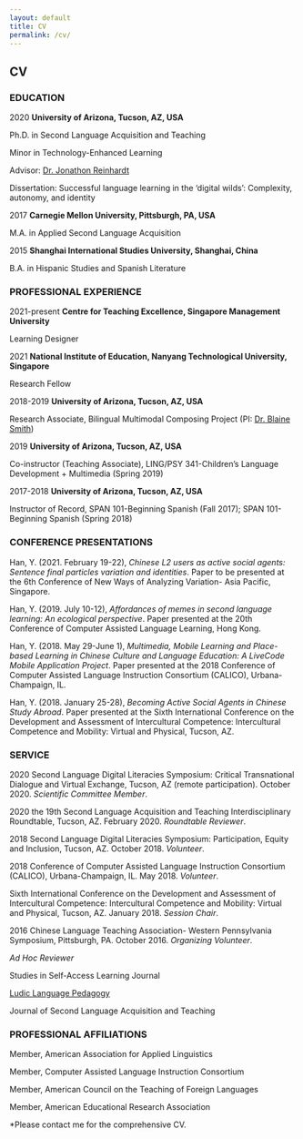 ```yaml
---
layout: default
title: CV
permalink: /cv/
---
```

## CV

### EDUCATION

2020  **University of Arizona, Tucson, AZ, USA**

Ph.D. in Second Language Acquisition and Teaching

Minor in Technology-Enhanced Learning

Advisor: [Dr. Jonathon Reinhardt](https://english.arizona.edu/people/jonathon-s-reinhardt)

Dissertation: Successful language learning in the ‘digital wilds’: Complexity, autonomy, and identity

2017  **Carnegie Mellon University, Pittsburgh, PA, USA**

M.A. in Applied Second Language Acquisition

2015  **Shanghai International Studies University, Shanghai, China**

B.A. in Hispanic Studies and Spanish Literature

### PROFESSIONAL EXPERIENCE

2021-present     **Centre for Teaching Excellence, Singapore Management University**

Learning Designer

2021      **National Institute of Education, Nanyang Technological University, Singapore**

Research Fellow

2018-2019  **University of Arizona, Tucson, AZ, USA**

Research Associate, Bilingual Multimodal Composing Project (PI: [Dr. Blaine Smith](https://www.coe.arizona.edu/blaine-e-smith))   

2019  **University of Arizona, Tucson, AZ, USA**

Co-instructor (Teaching Associate), LING/PSY 341-Children’s Language Development + Multimedia (Spring 2019)

2017-2018  **University of Arizona, Tucson, AZ, USA**

Instructor of Record, SPAN 101-Beginning Spanish (Fall 2017); SPAN 101-Beginning Spanish (Spring 2018)

### CONFERENCE PRESENTATIONS

Han, Y. (2021. February 19-22), *Chinese L2 users as active social agents: Sentence final particles variation and identities*. Paper to be presented at the 6th Conference of New Ways of Analyzing Variation- Asia Pacific, Singapore.

Han, Y. (2019. July 10-12), *Affordances of memes in second language learning: An ecological perspective*. Paper presented at the 20th Conference of Computer Assisted Language Learning, Hong Kong.

Han, Y. (2018. May 29-June 1), *Multimedia, Mobile Learning and Place-based Learning in Chinese Culture and Language Education: A LiveCode Mobile Application Project*. Paper presented at the 2018 Conference of Computer Assisted Language Instruction Consortium (CALICO), Urbana-Champaign, IL.

Han, Y. (2018. January 25-28), *Becoming Active Social Agents in Chinese Study Abroad*. Paper presented at the Sixth International Conference on the Development and Assessment of Intercultural Competence: Intercultural Competence and Mobility: Virtual and Physical, Tucson, AZ.

### SERVICE

2020 Second Language Digital Literacies Symposium: Critical Transnational Dialogue and Virtual Exchange, Tucson, AZ (remote participation). October 2020. *Scientific Committee Member*.

2020 the 19th Second Language Acquisition and Teaching Interdisciplinary Roundtable, Tucson, AZ. February 2020. *Roundtable Reviewer*.

2018 Second Language Digital Literacies Symposium: Participation, Equity and Inclusion, Tucson, AZ. October 2018. *Volunteer*.

2018 Conference of Computer Assisted Language Instruction Consortium (CALICO), Urbana-Champaign, IL. May 2018. *Volunteer*.

Sixth International Conference on the Development and Assessment of Intercultural Competence: Intercultural Competence and Mobility: Virtual and Physical, Tucson, AZ. January 2018. *Session Chair*.

2016 Chinese Language Teaching Association- Western Pennsylvania Symposium, Pittsburgh, PA. October 2016. *Organizing Volunteer*.

*Ad Hoc Reviewer*

Studies in Self-Access Learning Journal

[Ludic Language Pedagogy](https://www.llpjournal.org/2019/03/28/yiting-han.html)

Journal of Second Language Acquisition and Teaching

### PROFESSIONAL AFFILIATIONS

Member, American Association for Applied Linguistics

Member, Computer Assisted Language Instruction Consortium

Member, American Council on the Teaching of Foreign Languages

Member, American Educational Research Association

*Please contact me for the comprehensive CV.
